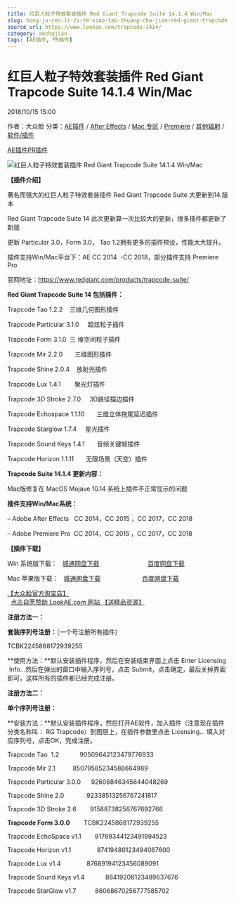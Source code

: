```yaml
---
title: 红巨人粒子特效套装插件 Red Giant Trapcode Suite 14.1.4 Win/Mac
slug: hong-ju-ren-li-zi-te-xiao-tao-zhuang-cha-jian-red-giant-trapcode-suite-14-1-4-win-mac
source_url: https://www.lookae.com/trapcode-1414/
category: aechajian
tags: [AE插件, PR插件]
---
```

# 红巨人粒子特效套装插件 Red Giant Trapcode Suite 14.1.4 Win/Mac

2018/10/15 15:00

作者：大众脸
分类：[AE插件](https://www.lookae.com/after-effects/aechajian/) / [After Effects](https://www.lookae.com/after-effects/) / [Mac 专区](https://www.lookae.com/mac-osx/) / [Premiere](https://www.lookae.com/qitarjcj/premierezy/) / [其他辐射](https://www.lookae.com/others/) / [软件/插件](https://www.lookae.com/qitarjcj/)

[AE插件](https://www.lookae.com/tag/ae%e6%8f%92%e4%bb%b6/)[PR插件](https://www.lookae.com/tag/pr%e6%8f%92%e4%bb%b6/)

![红巨人粒子特效套装插件 Red Giant Trapcode Suite 14.1.4 Win/Mac](https://www.lookae.com/wp-content/uploads/2017/08/Trapcode-14.jpg "红巨人粒子特效套装插件 Red Giant Trapcode Suite 14.1.4 Win/Mac-LookAE.com")

[](https://cloud.video.taobao.com//play/u/705956171/p/1/e/6/t/1/50015460899.mp4?_=1")

**【插件介绍】**

著名而强大的红巨人粒子特效套装插件 Red Giant Trapcode Suite 大更新到14.版本

Red Giant Trapcode Suite 14 此次更新算一次比较大的更新，很多插件都更新了新版

更新 Particular 3.0，Form 3.0， Tao 1.2拥有更多的插件预设，性能大大提升。

插件支持Win/Mac平台下：AE CC 2014  -CC 2018，部分插件支持 Premiere Pro

官网地址：https://www.redgiant.com/products/trapcode-suite/

**Red Giant Trapcode Suite 14 包括插件：**

Trapcode Tao 1.2.2    三维几何图形插件

Trapcode Particular 3.1.0     超炫粒子插件

Trapcode Form 3.1.0  三 维空间粒子插件

Trapcode Mir 2.2.0       三维图形插件

Trapcode Shine 2.0.4    放射光插件

Trapcode Lux 1.4.1        聚光灯插件

Trapcode 3D Stroke 2.7.0     3D路径描边插件

Trapcode Echospace 1.1.10       三维立体拖尾延迟插件

Trapcode Starglow 1.7.4     星光插件

Trapcode Sound Keys 1.4.1       音频关键帧插件

Trapcode Horizon 1.1.11       无限场景（天空）插件

**Trapcode Suite 14.1.4 更新内容：**

Mac版修复在 MacOS Mojave 10.14 系统上插件不正常显示的问题

**插件支持Win/Mac系统：**

– Adobe After Effects   CC 2014，CC 2015 ，CC 2017，CC 2018

– Adobe Premiere Pro  CC 2014，CC 2015 ，CC 2017，CC 2018

**【插件下载】**

Win 系统版下载：   [城通网盘下载](https://lookae.ctfile.com/fs/680462-314797530)                            [百度网盘下载](https://pan.baidu.com/s/1BnVWRH9u6qGMz8iquLMM3g)

Mac 苹果版下载：   [城通网盘下载](https://lookae.ctfile.com/fs/680462-314796051)                        [百度网盘下载](https://pan.baidu.com/s/1fHINA5lAF75nbBw7I3kK2g)

[【大众脸官方淘宝店】](https://lookae.taobao.com/)                [点击自愿赞助 LookAE.com 网站 【送精品资源】](https://www.lookae.com/sponsor/)

**注册方法一：**

**套装序列号注册：**（一个号注册所有插件）

TCBK2245868172939255

**使用方法：**默认安装插件程序，然后在安装结束界面上点击 Enter Licensing  Info…然后在弹出的窗口中输入序列号，点击 Submit，点击确定，最后关掉界面即可，这样所有的插件都已经完成注册。

**注册方法二：**

**单个序列号注册：**

**安装方法：**默认安装插件程序，然后打开AE软件，加入插件（注意现在插件分类名称叫： RG Trapcode）到图层上，在插件参数里点击 Licensing… 填入对应序列号，点击OK，完成注册。

Trapcode Tao  1.2            90509642123479776933

Trapcode Mir 2.1          85079585234586664989

Trapcode Particular 3.0.0      92608846345644048269

Trapcode Shine 2.0             92338513256767241817

Trapcode 3D Stroke 2.6        91588738256767692766

**Trapcode Form 3.0.0**        TCBK2245868172939255

Trapcode EchoSpace v1.1        91769344123491994523

Trapcode Horizon v1.1               87419480123494067600

Trapcode Lux v1.4               87689194123456089091

Trapcode Sound Keys v1.4            88419208123489637676

Trapcode StarGlow v1.7           86068670256777585702
